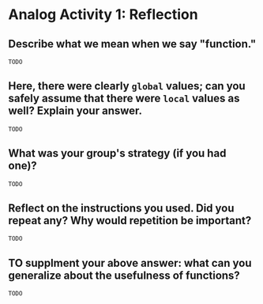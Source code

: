 # Analog Activity 1: Reflection

## Describe what we mean when we say "function."

`TODO`

## Here, there were clearly `global` values; can you safely assume that there were `local` values as well? Explain your answer.

`TODO`

## What was your group's strategy (if you had one)?

`TODO`

## Reflect on the instructions you used. Did you repeat any? Why would repetition be important?

`TODO`

## TO supplment your above answer: what can you generalize about the usefulness of functions?

`TODO`